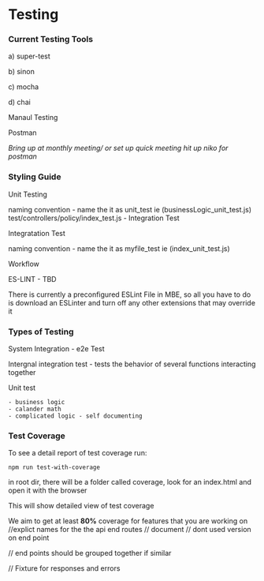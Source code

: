 # Testing

### Current Testing Tools 
 a) super-test

b) sinon 

c) mocha 

d) chai 



Manaul Testing

Postman 

<i>Bring up at monthly meeting/ or set up quick meeting hit up niko for postman </i>


### Styling Guide 
Unit Testing

naming convention - name the it as unit_test ie (businessLogic_unit_test.js) 
test/controllers/policy/index_test.js - Integration Test

Integratation Test 

naming convention - name the it as myfile_test ie (index_unit_test.js) 

Workflow 

ES-LINT - TBD

There is currently a preconfigured ESLint File in MBE, so all you have to do is download an ESLinter and turn off any other extensions that may override it 


### Types of Testing
System Integration - e2e Test 

Intergnal integration test - tests the behavior of several functions interacting together 

Unit test 

    - business logic 
    - calander math
    - complicated logic - self documenting 


### Test Coverage 

To see a detail report of test coverage run: 
```
npm run test-with-coverage
```

in root dir, there will be a folder called coverage, look for an index.html and open it with the browser

This will show detailed view of test coverage 

We aim to get at least <b>80%</b> coverage for features that you are working on 
//explict names for the the api end routes
// document
// dont used version on end point

// end points should be grouped together if similar 

// Fixture for responses and errors 
